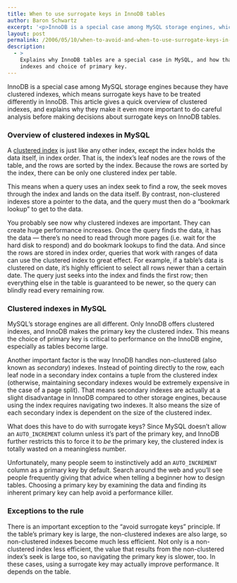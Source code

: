 ```yaml
---
title: When to use surrogate keys in InnoDB tables
author: Baron Schwartz
excerpt: '<p>InnoDB is a special case among MySQL storage engines, which means surrogate keys have to be treated differently in InnoDB.  This article explains why and how to make decisions about surrogate keys in InnoDB.</p>'
layout: post
permalink: /2006/05/10/when-to-avoid-and-when-to-use-surrogate-keys-in-innodb-tables/
description:
  - >
    Explains why InnoDB tables are a special case in MySQL, and how that impacts
    indexes and choice of primary key.
---
```

InnoDB is a special case among MySQL storage engines because they have clustered indexes, which means surrogate keys have to be treated differently in InnoDB. This article gives a quick overview of clustered indexes, and explains why they make it even more important to do careful analysis before making decisions about surrogate keys on InnoDB tables.

### Overview of clustered indexes in MySQL

A [clustered index][1] is just like any other index, except the index holds the data itself, in index order. That is, the index&#8217;s leaf nodes are the rows of the table, and the rows are sorted by the index. Because the rows are sorted by the index, there can be only one clustered index per table.

This means when a query uses an index seek to find a row, the seek moves through the index and lands on the data itself. By contrast, non-clustered indexes store a pointer to the data, and the query must then do a &#8220;bookmark lookup&#8221; to get to the data.

You probably see now why clustered indexes are important. They can create huge performance increases. Once the query finds the data, it has the data &#8212; there&#8217;s no need to read through more pages (i.e. wait for the hard disk to respond) and do bookmark lookups to find the data. And since the rows are stored in index order, queries that work with ranges of data can use the clustered index to great effect. For example, if a table&#8217;s data is clustered on date, it&#8217;s highly efficient to select all rows newer than a certain date. The query just seeks into the index and finds the first row; then everything else in the table is guaranteed to be newer, so the query can blindly read every remaining row.

### Clustered indexes in MySQL

MySQL&#8217;s storage engines are all different. Only InnoDB offers clustered indexes, and InnoDB makes the primary key the clustered index. This means the choice of primary key is critical to performance on the InnoDB engine, especially as tables become large.

Another important factor is the way InnoDB handles non-clustered (also known as *secondary*) indexes. Instead of pointing directly to the row, each leaf node in a secondary index contains a tuple from the clustered index (otherwise, maintaining secondary indexes would be extremely expensive in the case of a page split). That means secondary indexes are actually at a slight disadvantage in InnoDB compared to other storage engines, because using the index requires navigating two indexes. It also means the size of each secondary index is dependent on the size of the clustered index.

What does this have to do with surrogate keys? Since MySQL doesn&#8217;t allow an `AUTO_INCREMENT` column unless it&#8217;s part of the primary key, and InnoDB further restricts this to force it to *be* the primary key, the clustered index is totally wasted on a meaningless number.

Unfortunately, many people seem to instinctively add an `AUTO_INCREMENT` column as a primary key by default. Search around the web and you&#8217;ll see people frequently giving that advice when telling a beginner how to design tables. Choosing a primary key by examining the data and finding its inherent primary key can help avoid a performance killer.

### Exceptions to the rule

There is an important exception to the &#8220;avoid surrogate keys&#8221; principle. If the table&#8217;s primary key is large, the non-clustered indexes are also large, so non-clustered indexes become much less efficient. Not only is a non-clustered index less efficient, the value that results from the non-clustered index&#8217;s seek is large too, so navigating the primary key is slower, too. In these cases, using a surrogate key may actually improve performance. It depends on the table.

 [1]: http://dev.mysql.com/doc/refman/5.0/en/innodb-table-and-index.html